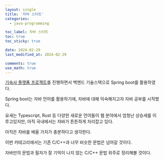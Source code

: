 ```yaml
---
layout: single
title: '자바 스타트'
categories:
  - java-programming

toc_label: 자바 스타트
toc: true
toc_sticky: true

date: 2024-02-29
last_modified_at: 2024-02-29 

comments: true
use_math: true
---
```


[기숙사 플랫폼 프로젝트](https://lgwqwer.github.io/dormitory_project)를 진행하면서 백엔드 기술스택으로 Spring boot를 활용하였다.  

Spring boot는 자바 언어를 활용하기에, 자바에 대해 익숙해지고자 자바 공부를 시작했다.  

요새는 Typescript, Rust 등 다양한 새로운 언어들이 웹 분야에서 엄청난 상승세를 이루고있지만, 아직 국내에서는 자바가 튼튼하게 자리잡고 있다.  

아직은 자바를 배울 가치가 충분하다고 생각한다.  

이번 카테고리에서는 기존 C/C++과 너무 비슷한 문법은 넘어갈 것이다.  

자바만의 문법과 필자가 잘 기억이 나지 않는 C/C++ 문법 위주로 정리해볼 것이다.  





